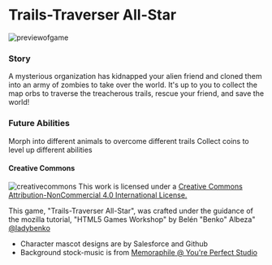 # Trails-Traverser All-Star

![previewofgame](images/trailtraversearPREVIEW.gif)

### Story
A mysterious organization has kidnapped your alien friend and cloned them into an army of zombies to take over the world. It's up to you to collect the map orbs to traverse the treacherous trails, rescue your friend, and save the world!

### Future Abilities
Morph into different animals to overcome different trails
Collect coins to level up different abilities



#### Creative Commons
![creativecommons](https://i.creativecommons.org/l/by-nc/4.0/88x31.png)
This work is licensed under a [Creative Commons Attribution-NonCommercial 4.0 International License.](http://creativecommons.org/licenses/by-nc/4.0/)

This game, "Trails-Traverser All-Star", was crafted under the guidance of the mozilla tutorial, "HTML5 Games Workshop" by Belén "Benko" Albeza" [@ladybenko](https://twitter.com/ladybenko)

- Character mascot designs are by Salesforce and Github
- Background stock-music is from [Memoraphile @ You're Perfect Studio](https://opengameart.org/content/gone-fishin)

